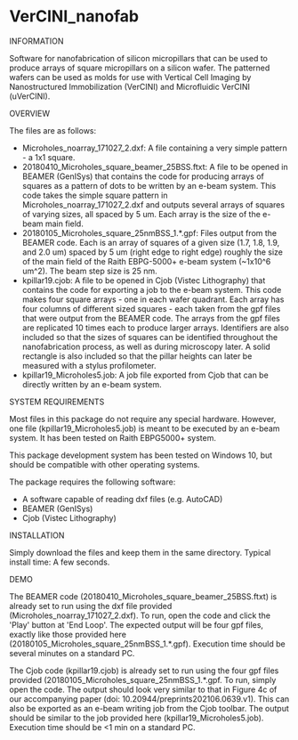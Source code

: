 # VerCINI_nanofab
INFORMATION

Software for nanofabrication of silicon micropillars that can be used to produce arrays of square micropillars on a silicon wafer. The patterned wafers can be used as molds for use with Vertical Cell Imaging by Nanostructured Immobilization (VerCINI) and Microfluidic VerCINI (uVerCINI).

OVERVIEW

The files are as follows:

- Microholes_noarray_171027_2.dxf: A file containing a very simple pattern - a 1x1 square.
- 20180410_Microholes_square_beamer_25BSS.ftxt: A file to be opened in BEAMER (GenISys) that contains the code for producing arrays of squares as a pattern of dots to be written by an e-beam system. This code takes the simple square pattern in Microholes_noarray_171027_2.dxf and outputs several arrays of squares of varying sizes, all spaced by 5 um. Each array is the size of the e-beam main field.
- 20180105_Microholes_square_25nmBSS_1.\*.gpf: Files output from the BEAMER code. Each is an array of squares of a given size (1.7, 1.8, 1.9, and 2.0 um) spaced by 5 um (right edge to right edge) roughly the size of the main field of the Raith EBPG-5000+ e-beam system (~1x10^6 um^2). The beam step size is 25 nm.
- kpillar19.cjob: A file to be opened in Cjob (Vistec Lithography) that contains the code for exporting a job to the e-beam system. This code makes four square arrays - one in each wafer quadrant. Each array has four columns of different sized squares - each taken from the gpf files that were output from the BEAMER code. The arrays from the gpf files are replicated 10 times each to produce larger arrays. Identifiers are also included so that the sizes of squares can be identified throughout the nanofabrication process, as well as during microscopy later. A solid rectangle is also included so that the pillar heights can later be measured with a stylus profilometer.
- kpillar19_Microholes5.job: A job file exported from Cjob that can be directly written by an e-beam system.

SYSTEM REQUIREMENTS

Most files in this package do not require any special hardware. However, one file (kpillar19_Microholes5.job) is meant to be executed by an e-beam system. It has been tested on Raith EBPG5000+ system.

This package development system has been tested on Windows 10, but should be compatible with other operating systems.

The package requires the following software:

- A software capable of reading dxf files (e.g. AutoCAD)
- BEAMER (GenISys)
- Cjob (Vistec Lithography)

INSTALLATION

Simply download the files and keep them in the same directory. Typical install time: A few seconds.

DEMO

The BEAMER code (20180410_Microholes_square_beamer_25BSS.ftxt) is already set to run using the dxf file provided (Microholes_noarray_171027_2.dxf). To run, open the code and click the 'Play' button at 'End Loop'. The expected output will be four gpf files, exactly like those provided here (20180105_Microholes_square_25nmBSS_1.\*.gpf). Execution time should be several minutes on a standard PC.

The Cjob code (kpillar19.cjob) is already set to run using the four gpf files provided (20180105_Microholes_square_25nmBSS_1.\*.gpf. To run, simply open the code. The output should look very similar to that in Figure 4c of our accompanying paper (doi: 10.20944/preprints202106.0639.v1). This can also be exported as an e-beam writing job from the Cjob toolbar. The output should be similar to the job provided here (kpillar19_Microholes5.job). Execution time should be <1 min on a standard PC.
